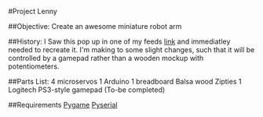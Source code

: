 #Project Lenny

##Objective:
Create an awesome miniature robot arm

##History:
I Saw this pop up in one of my feeds [link](http://mechatronicsfly.com/forum/viewtopic.php?f=16&t=333&sid=feb0f60f202b8590621250f84ff71524) and immediatley needed to
recreate it. I'm making to some slight changes, such that it will be controlled 
by a gamepad rather than a wooden mockup with potentiometers.

##Parts List:
4 microservos
1 Arduino
1 breadboard
Balsa wood
Zipties
1 Logitech PS3-style gamepad
(To-be completed)

##Requirements
[Pygame](http://pygame.org/news.html)
[Pyserial](http://pyserial.sourceforge.net/index.html)



